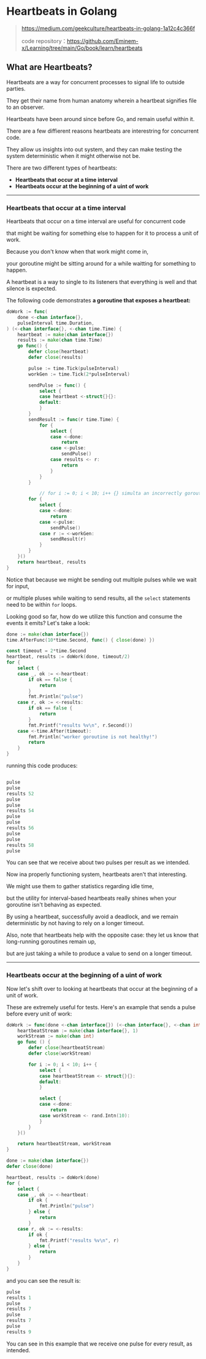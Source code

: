 # Heartbeats in Golang

> https://medium.com/geekculture/heartbeats-in-golang-1a12c4c366f
>
> code repository：https://github.com/Eminem-x/Learning/tree/main/Go/book/learn/heartbeats

## What are Heartbeats?

Heartbeats are a way for concurrent processes to signal life to outside parties.

They get their name from human anatomy wherein a heartbeat signifies file to an observer.

Heartbeats have been around since before Go, and remain useful within it.

There are a few diffierent reasons heartbeats are interestring for concurrent code.

They allow us insights into out system, and they can make testing the system deterministic when it might otherwise not be.

There are two different types of heartbeats:

* <strong>Heartbeats that occur at a time interval</strong>
* <strong>Heartbeats occur at the beginning of a uint of work</strong>

----

### Heartbeats that occur at a time interval

Heartbeats that occur on a time interval are useful for concurrent code 

that might be waiting for something else to happen for it to process a unit of work.

Because you don't know when that work might come in,

your goroutine might be sitting around for a while waitting for something to happen.

A heartbeat is a way to single to its listeners that everything is well and that silence is expected.

The following code demonstrates <strong>a goroutine that exposes a heartbeat:</strong>

```go
doWork := func(
    done <-chan interface{},
    pulseInterval time.Duration,
) (<-chan interface{}, <-chan time.Time) {
    heartbeat := make(chan interface{})
    results := make(chan time.Time)
    go func() {
        defer close(heartbeat)
        defer close(results)

        pulse := time.Tick(pulseInterval)
        workGen := time.Tick(2*pulseInterval)

        sendPulse := func() {
            select {
            case heartbeat <-struct{}{}:
            default:
            }
        }
        sendResult := func(r time.Time) {
            for {
                select {
                case <-done:
                    return
                case <-pulse:
                    sendPulse()
                case results <- r:
                    return
                }
            }
        }

     		// for i := 0; i < 10; i++ {} simulta an incorrectly goroutine
        for {
            select {
            case <-done:
                return
            case <-pulse:
                sendPulse()
            case r := <-workGen:
                sendResult(r)
            }
        }
    }()
    return heartbeat, results
}
```

Notice that because we might be sending out multiple pulses while we wait for input,

or multiple pluses while waiting to send results, all the `select` statements need to be within `for` loops.

Looking good so far, how do we utilize this function and consume the events it emits? Let's take a look:

```go
done := make(chan interface{})
time.AfterFunc(10*time.Second, func() { close(done) }) 

const timeout = 2*time.Second
heartbeat, results := doWork(done, timeout/2)
for {
    select {
    case _, ok := <-heartbeat:
        if ok == false {
            return
        }
        fmt.Println("pulse")
    case r, ok := <-results:
        if ok == false {
            return
        }
        fmt.Printf("results %v\n", r.Second())
    case <-time.After(timeout):
      	fmt.Println("worker goroutine is not healthy!")
        return
    }
}
```

 running this code produces:

```go

pulse
pulse
results 52
pulse
pulse
results 54
pulse
pulse
results 56
pulse
pulse
results 58
pulse
```

You can see that we receive about two pulses per result as we intended.

Now ina properly functioning system, heartbeats aren't that interesting.

We might use them to gather statistics regarding idle time, 

but the utility for interval-based heartbeats really shines when your goroutine isn't behaving as expected.

By using a heartbeat, successfully avoid a deadlock, and we remain deterministic by not having to rely on a longer timeout.

Also, note that heartbeats help with the opposite case: they let us know that long-running goroutines remain up, 

but are just taking a while to produce a value to send on a longer timeout.

-----

### Heartbeats occur at the beginning of a uint of work

Now let's shift over to looking at heartbeats that occur at the beginning of a unit of work.

These are extremely useful for tests. Here's an example that sends a pulse before every unit of work:

```go
doWork := func(done <-chan interface{}) (<-chan interface{}, <-chan int) {
    heartbeatStream := make(chan interface{}, 1)
    workStream := make(chan int)
    go func () {
        defer close(heartbeatStream)
        defer close(workStream)

        for i := 0; i < 10; i++ {
            select { 
            case heartbeatStream <- struct{}{}:
            default:
            }

            select {
            case <-done:
                return
            case workStream <- rand.Intn(10):
            }
        }
    }()

    return heartbeatStream, workStream
}

done := make(chan interface{})
defer close(done)

heartbeat, results := doWork(done)
for {
    select {
    case _, ok := <-heartbeat:
        if ok {
            fmt.Println("pulse")
        } else {
            return
        }
    case r, ok := <-results:
        if ok {
            fmt.Printf("results %v\n", r)
        } else {
            return
        }
    }
}
```

and you can see the result is:

```go
pulse
results 1
pulse
results 7
pulse
results 7
pulse
results 9
```

You can see in this example that we receive one pulse for every result, as intended.